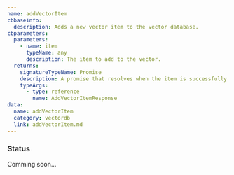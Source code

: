 ```yaml
---
name: addVectorItem
cbbaseinfo:
  description: Adds a new vector item to the vector database.
cbparameters:
  parameters:
    - name: item
      typeName: any
      description: The item to add to the vector.
  returns:
    signatureTypeName: Promise
    description: A promise that resolves when the item is successfully added.
    typeArgs:
      - type: reference
        name: AddVectorItemResponse
data:
  name: addVectorItem
  category: vectordb
  link: addVectorItem.md
---
```

<CBBaseInfo/> 
 <CBParameters/>

### Status 

Comming soon...